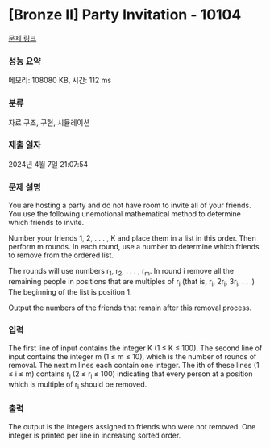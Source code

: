 # [Bronze II] Party Invitation - 10104 

[문제 링크](https://www.acmicpc.net/problem/10104) 

### 성능 요약

메모리: 108080 KB, 시간: 112 ms

### 분류

자료 구조, 구현, 시뮬레이션

### 제출 일자

2024년 4월 7일 21:07:54

### 문제 설명

<p>You are hosting a party and do not have room to invite all of your friends. You use the following unemotional mathematical method to determine which friends to invite.</p>

<p>Number your friends 1, 2, . . . , K and place them in a list in this order. Then perform m rounds. In each round, use a number to determine which friends to remove from the ordered list.</p>

<p>The rounds will use numbers r<sub>1</sub>, r<sub>2</sub>, . . . , r<sub>m</sub>. In round i remove all the remaining people in positions that are multiples of r<sub>i</sub> (that is, r<sub>i</sub>, 2r<sub>i</sub>, 3r<sub>i</sub>, . . .) The beginning of the list is position 1.</p>

<p>Output the numbers of the friends that remain after this removal process.</p>

### 입력 

 <p>The first line of input contains the integer K (1 ≤ K ≤ 100). The second line of input contains the integer m (1 ≤ m ≤ 10), which is the number of rounds of removal. The next m lines each contain one integer. The ith of these lines (1 ≤ i ≤ m) contains r<sub>i</sub> (2 ≤ r<sub>i</sub> ≤ 100) indicating that every person at a position which is multiple of r<sub>i</sub> should be removed.</p>

### 출력 

 <p>The output is the integers assigned to friends who were not removed. One integer is printed per line in increasing sorted order.</p>

